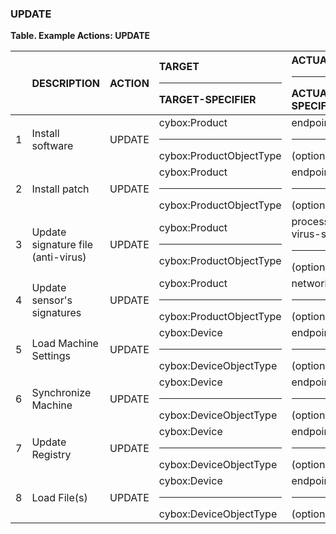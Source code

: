 ### UPDATE
**Table. Example Actions: UPDATE**

|  | DESCRIPTION | ACTION | TARGET<hr>TARGET-SPECIFIER | ACTUATOR<hr>ACTUATOR-SPECIFIER | MODIFIER | 
| :--- | :--- | :--- | :--- | :--- | :--- | 
| 1 | Install software | UPDATE | cybox:Product<hr>cybox:ProductObjectType | endpoint<hr>(optional) | source | 
| 2 | Install patch | UPDATE | cybox:Product<hr>cybox:ProductObjectType | endpoint<hr>(optional) | source | 
| 3 | Update signature file (anti-virus) | UPDATE | cybox:Product<hr>cybox:ProductObjectType | process.anti-virus-scanner<hr>(optional) | source | 
| 4 | Update sensor's signatures | UPDATE | cybox:Product<hr>cybox:ProductObjectType | network.sensor<hr>(optional) | source | 
| 5 | Load Machine Settings | UPDATE | cybox:Device<hr>cybox:DeviceObjectType | endpoint<hr>(optional) | source | 
| 6 | Synchronize Machine | UPDATE | cybox:Device<hr>cybox:DeviceObjectType | endpoint<hr>(optional) | source | 
| 7 | Update Registry | UPDATE | cybox:Device<hr>cybox:DeviceObjectType | endpoint<hr>(optional) | source | 
| 8 | Load File(s) | UPDATE | cybox:Device<hr>cybox:DeviceObjectType | endpoint<hr>(optional) | source | 

